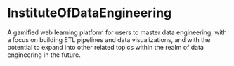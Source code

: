 # InstituteOfDataEngineering
A gamified web learning platform for users to master data engineering, with a focus on building ETL pipelines and data visualizations, and with the potential to expand into other related topics within the realm of data engineering in the future.
